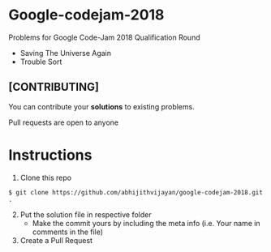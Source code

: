 # Google-codejam-2018
Problems for Google Code-Jam 2018 Qualification Round

- Saving The Universe Again
- Trouble Sort

## [CONTRIBUTING]

You can contribute your **solutions** to existing problems.

Pull requests are open to anyone

# Instructions

1. Clone this repo
```
$ git clone https://github.com/abhijithvijayan/google-codejam-2018.git .
```
2. Put the solution file in respective folder
   - Make the commit yours by including the meta info (i.e. Your name in comments in the file)
3. Create a Pull Request




